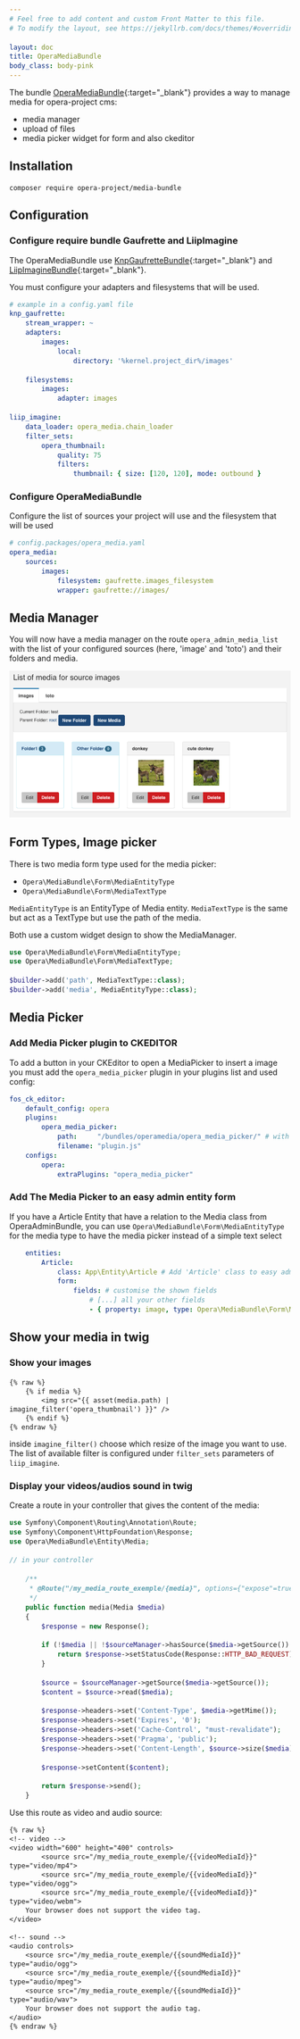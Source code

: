 ```yaml
---
# Feel free to add content and custom Front Matter to this file.
# To modify the layout, see https://jekyllrb.com/docs/themes/#overriding-theme-defaults

layout: doc
title: OperaMediaBundle
body_class: body-pink
---
```


The bundle [OperaMediaBundle](https://github.com/opera-project/OperaMediaBundle){:target="_blank"} provides a way to manage media for opera-project cms:
- media manager
- upload of files
- media picker widget for form and also ckeditor

## Installation

````
composer require opera-project/media-bundle
````

## Configuration

### Configure require bundle Gaufrette and LiipImagine

The OperaMediaBundle use [KnpGaufretteBundle](https://github.com/KnpLabs/KnpGaufretteBundle){:target="_blank"} and [LiipImagineBundle](https://github.com/liip/LiipImagineBundle){:target="_blank"}.

You must configure your adapters and filesystems that will be used.

```yaml
# example in a config.yaml file
knp_gaufrette:
    stream_wrapper: ~
    adapters:
        images:
            local:
                directory: '%kernel.project_dir%/images'
                
    filesystems:
        images:
            adapter: images

liip_imagine:
    data_loader: opera_media.chain_loader
    filter_sets:
        opera_thumbnail:
            quality: 75
            filters:
                thumbnail: { size: [120, 120], mode: outbound }
```

### Configure OperaMediaBundle

Configure the list of sources your project will use and the filesystem that will be used

```yaml
# config.packages/opera_media.yaml
opera_media:
    sources:
        images:
            filesystem: gaufrette.images_filesystem
            wrapper: gaufrette://images/
```

## Media Manager

You will now have a media manager on the route `opera_admin_media_list` with the list of your configured sources (here, 'image' and 'toto') and their folders and media.

![MediaManager](images/OperaMediaBundle/manager.png)

## Form Types, Image picker

There is two media form type used for the media picker:
- `Opera\MediaBundle\Form\MediaEntityType`
- `Opera\MediaBundle\Form\MediaTextType`

`MediaEntityType` is an EntityType of Media entity.
`MediaTextType` is the same but act as a TextType but use the path of the media.

Both use a custom widget design to show the MediaManager.

```php
use Opera\MediaBundle\Form\MediaEntityType;
use Opera\MediaBundle\Form\MediaTextType;

$builder->add('path', MediaTextType::class);
$builder->add('media', MediaEntityType::class);
```
## Media Picker

### Add Media Picker plugin to CKEDITOR

To add a button in your CKEditor to open a MediaPicker to insert a image you must add the `opera_media_picker` plugin in your plugins list and used config:

```yaml
fos_ck_editor:
    default_config: opera
    plugins:
        opera_media_picker:
            path:     "/bundles/operamedia/opera_media_picker/" # with trailing slash
            filename: "plugin.js"
    configs:
        opera:
            extraPlugins: "opera_media_picker"
```

### Add The Media Picker to an easy admin entity form

If you have a Article Entity that have a relation to the Media class from OperaAdminBundle, you can use `Opera\MediaBundle\Form\MediaEntityType` for the media type to have the media picker instead of a simple text select

```yaml
    entities:
        Article:
            class: App\Entity\Article # Add 'Article' class to easy admin entities
            form:
                fields: # customise the shown fields
                    # [...] all your other fields
                    - { property: image, type: Opera\MediaBundle\Form\MediaEntityType }
```

## Show your media in twig

### Show your images

```twig
{% raw %}
    {% if media %}
        <img src="{{ asset(media.path) | imagine_filter('opera_thumbnail') }}" />
    {% endif %}
{% endraw %}
```

inside `imagine_filter()` choose which resize of the image you want to use.  The list of available filter is configured under `filter_sets` parameters of `liip_imagine`.

### Display your videos/audios sound in twig

Create a route in your controller that gives the content of the media:

```php
use Symfony\Component\Routing\Annotation\Route;
use Symfony\Component\HttpFoundation\Response;
use Opera\MediaBundle\Entity\Media;

// in your controller

    /**
     * @Route("/my_media_route_exemple/{media}", options={"expose"=true}, name="my_media_route_exemple")
     */
    public function media(Media $media)
    {
        $response = new Response();
                
        if (!$media || !$sourceManager->hasSource($media->getSource()) {
            return $response->setStatusCode(Response::HTTP_BAD_REQUEST);
        }

        $source = $sourceManager->getSource($media->getSource());
        $content = $source->read($media);

        $response->headers->set('Content-Type', $media->getMime());
        $response->headers->set('Expires', '0');
        $response->headers->set('Cache-Control', "must-revalidate");
        $response->headers->set('Pragma', 'public');
        $response->headers->set('Content-Length', $source->size($media));

        $response->setContent($content);

        return $response->send();
    }
```

Use this route as video and audio source:

```twig
{% raw %}
<!-- video -->
<video width="600" height="400" controls>
        <source src="/my_media_route_exemple/{{videoMediaId}}" type="video/mp4">
        <source src="/my_media_route_exemple/{{videoMediaId}}" type="video/ogg">
        <source src="/my_media_route_exemple/{{videoMediaId}}" type="video/webm">
    Your browser does not support the video tag.
</video>

<!-- sound -->
<audio controls>
    <source src="/my_media_route_exemple/{{soundMediaId}}" type="audio/ogg">
    <source src="/my_media_route_exemple/{{soundMediaId}}" type="audio/mpeg">
    <source src="/my_media_route_exemple/{{soundMediaId}}" type="audio/wav">
    Your browser does not support the audio tag.
</audio>
{% endraw %}
```